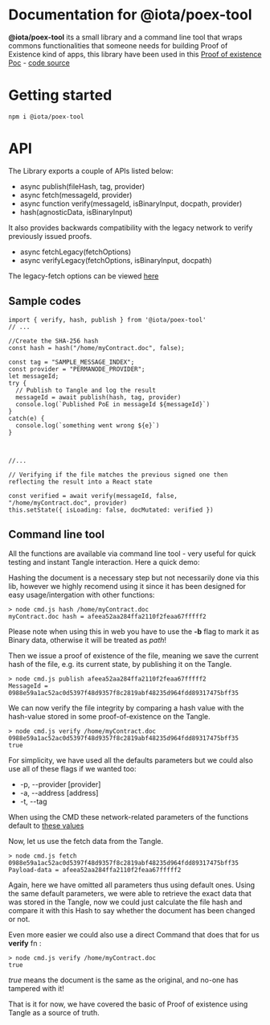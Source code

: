# Documentation for @iota/poex-tool
**@iota/poex-tool** its a small library and a command line tool that wraps commons functionalities that someone needs for building Proof of Existence kind of apps, this library have been used in this [Proof of existence Poc](https://iota-poex.dag.sh) - [code source](https://github.com/iotaledger/poc-document-immutable-blueprint)

# Getting started
```
npm i @iota/poex-tool
```

# API

The Library exports a couple of APIs listed below:


* async publish(fileHash, tag, provider)
* async fetch(messageId, provider)
* async function verify(messageId, isBinaryInput, docpath, provider)
* hash(agnosticData, isBinaryInput)

It also provides backwards compatibility with the legacy network to verify previously issued proofs.

* async fetchLegacy(fetchOptions)
* async verifyLegacy(fetchOptions, isBinaryInput, docpath)

The legacy-fetch options can be viewed [here](https://github.com/iotaledger/iota-poex-tool/src/models)



## Sample codes

```
import { verify, hash, publish } from '@iota/poex-tool'
// ...

//Create the SHA-256 hash
const hash = hash("/home/myContract.doc", false);

const tag = "SAMPLE_MESSAGE_INDEX";
const provider = "PERMANODE_PROVIDER";
let messageId;
try {
  // Publish to Tangle and log the result
  messageId = await publish(hash, tag, provider)
  console.log(`Published PoE in messageId ${messageId}`)
} 
catch(e) {
  console.log(`something went wrong ${e}`)
}



//...

// Verifying if the file matches the previous signed one then reflecting the result into a React state

const verified = await verify(messageId, false, "/home/myContract.doc", provider)
this.setState({ isLoading: false, docMutated: verified })

```

## Command line tool

All the functions are available via command line tool - very useful for quick testing and instant Tangle interaction.
Here a quick demo:

Hashing the document is a necessary step but not necessarily done via this lib, however we highly recomend using it since it has been designed for easy usage/intergation with other functions:

```
> node cmd.js hash /home/myContract.doc
myContract.doc hash = afeea52aa284ffa2110f2feaa67fffff2
```
Please note when using this in web you have to use the **-b** flag to mark it as Binary data, otherwise it will be treated as *path*!

Then we issue a proof of existence of the file, meaning we save the current hash of the file, e.g. its current state, by publishing it on the Tangle.

```
> node cmd.js publish afeea52aa284ffa2110f2feaa67fffff2
MessageId = 0988e59a1ac52ac0d5397f48d9357f8c2819abf48235d964fdd89317475bff35  
```

We can now verify the file integrity by comparing a hash value with the hash-value stored in some proof-of-existence on the Tangle.
```
> node cmd.js verify /home/myContract.doc 0988e59a1ac52ac0d5397f48d9357f8c2819abf48235d964fdd89317475bff35 
true
```

For simplicity, we have used all the defaults parameters but we could also use all of these flags if we wanted too:

* -p, --provider [provider]
* -a, --address [address]
* -t, --tag

When using the CMD these network-related parameters of the functions default to [these values](https://github.com/iotaledger/iota-poex-tool/src/config.json)


Now, let us use the fetch data from the Tangle.


```
> node cmd.js fetch 0988e59a1ac52ac0d5397f48d9357f8c2819abf48235d964fdd89317475bff35
Payload-data = afeea52aa284ffa2110f2feaa67fffff2
```
Again, here we have omitted all parameters thus using default ones.
Using the same default parameters, we were able to retrieve the exact data that was stored in the Tangle, now we could just calculate the file hash and compare it with this Hash to say whether the document has been changed or not.

Even more easier we could also use a direct Command that does that for us **verify** fn :


```
> node cmd.js verify /home/myContract.doc
true
```

*true* means the document is the same as the original, and no-one has tampered with it!




That is it for now, we have covered the basic of Proof of existence using Tangle as a source of truth.
